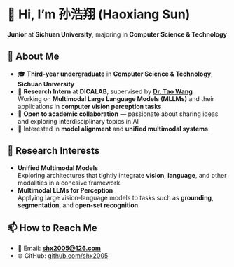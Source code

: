 # 👋 Hi, I’m **孙浩翔 (Haoxiang Sun)**  
**Junior** at **Sichuan University**, majoring in **Computer Science & Technology**

## 🌟 About Me  
- 🎓 **Third-year undergraduate** in **Computer Science & Technology**, **Sichuan University**
- 🌱 **Research Intern** at **DICALAB**, supervised by [**Dr. Tao Wang**](https://github.com/twangnh)  
  Working on **Multimodal Large Language Models (MLLMs)** and their applications in **computer vision perception tasks**
- 🤝 **Open to academic collaboration** — passionate about sharing ideas and exploring interdisciplinary topics in AI
- 🧠 Interested in **model alignment** and **unified multimodal systems**

## 🔭 Research Interests  
- **Unified Multimodal Models**  
  Exploring architectures that tightly integrate **vision**, **language**, and other modalities in a cohesive framework.
- **Multimodal LLMs for Perception**  
  Applying large vision-language models to tasks such as **grounding**, **segmentation**, and **open-set recognition**.

## 📫 How to Reach Me  
- 📧 Email: [**shx2005@126.com**](mailto:shx2005@126.com)  
- 🌐 GitHub: [github.com/shx2005](https://github.com/shx2005)
